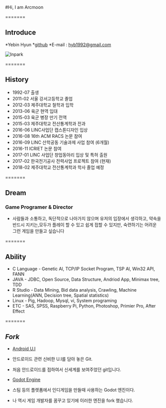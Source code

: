 #Hi, I am Arcmoon

=======

## Introduce

*Yebin Hyun
*[github](http://github.com/hyb1992)
*E-mail : hyb1992@gmail.com

![Inpark](http://postfiles3.naver.net/MjAxNzA0MTNfMTE2/MDAxNDkyMDg1MDk5NjMy.RUEZ6fEDPNsf84krz8zhQsWunPMUJT8CUUOmlmJRxtQg.paOapnO346wZAlfPLNGdWsbuVcmaS9xYjvILMF4cxTsg.JPEG.hyb31/20160923_192031.jpg?type=w2 "INpark")

=======

## History

* 1992-07 출생
* 2011-02 서울 강서고등학교 졸업
* 2012-03 제주대학교 철학과 입학
* 2013-06 육군 현역 입대
* 2015-03 육군 병장 만기 전역
* 2015-03 제주대학교 전산통계학과 전과
* 2016-06 LINC사업단 캡스톤디자인 입상
* 2016-08 16th ACM RACS 논문 참여
* 2016-09 LINC 산학공동 기술과제 사업 참여 (6개월)
* 2016-11 ICRIET 논문 참여
* 2017-01 LINC 사업단 창업동아리 입상 및 특허 출원
* 2017-02 한국전기공사 전력사업 프로젝트 참여 (현재)
* 2018-02 제주대학교 전산통계학과 학사 졸업 예정

=======

## Dream

### Game Programer & Director

* 사람들과 소통하고, 독단적으로 나아가지 않으며 유저의 입장에서 생각하고, 약속을 반드시 지키는,모두가 플레이 할 수 있고 쉽게 접할 수 있지만, 숙련하기는 어려운 그런 게임을 만들고 싶습니다

=======

## Ability

* C Language - Genetic Al, TCP/IP Socket Program, TSP Al, Win32 API, FANN
* JAVA - JDBC, Open Source, Data Structure, Andriod App, Minimax tree, TDD
* R Studio - Data Mining, Bid data analysis, Crawling, Machine Learning(ANN, Decision tree, Spatial statistics)
* Linux - Pig, Hadoop, Mysql, vi, System programing
* ETC - SAS, SPSS, Raspberry Pi, Python, Photoshop, Primier Pro, After Effect

=======

## *Fork*

* [Android U.I](https://github.com/wasabeef/awesome-android-ui)
* 안드로이드 관련 신비한 U.I를 담아 놓은 Git.
* 처음 안드로이드를 접하여서 신세계를 보여주었던 git입니다.

* [Godot Engine](https://github.com/godotengine/godot)
* 스팀 등의 플렛폼에서 인디게임을 만들때 사용하는 Godot 엔진이다.
* 나 역시 게임 개발자를 꿈꾸고 있기에 이러한 엔진을 fork 했습니다.
